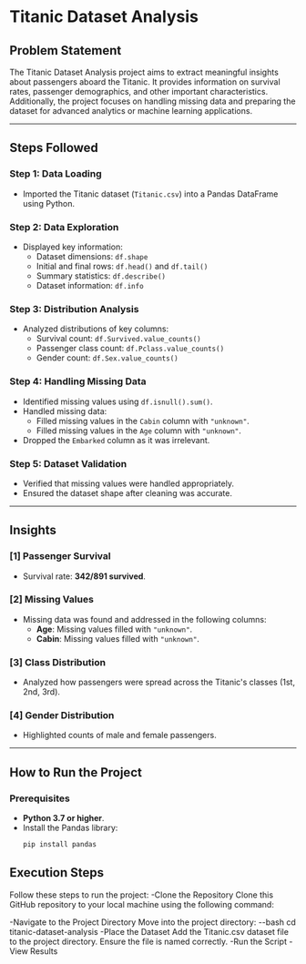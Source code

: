 # Titanic Dataset Analysis

## Problem Statement

The Titanic Dataset Analysis project aims to extract meaningful insights about passengers aboard the Titanic. It provides information on survival rates, passenger demographics, and other important characteristics. Additionally, the project focuses on handling missing data and preparing the dataset for advanced analytics or machine learning applications.

---

## Steps Followed

### Step 1: Data Loading
- Imported the Titanic dataset (`Titanic.csv`) into a Pandas DataFrame using Python.

### Step 2: Data Exploration
- Displayed key information:
  - Dataset dimensions: `df.shape`
  - Initial and final rows: `df.head()` and `df.tail()`
  - Summary statistics: `df.describe()`
  - Dataset information: `df.info`

### Step 3: Distribution Analysis
- Analyzed distributions of key columns:
  - Survival count: `df.Survived.value_counts()`
  - Passenger class count: `df.Pclass.value_counts()`
  - Gender count: `df.Sex.value_counts()`

### Step 4: Handling Missing Data
- Identified missing values using `df.isnull().sum()`.
- Handled missing data:
  - Filled missing values in the `Cabin` column with `"unknown"`.
  - Filled missing values in the `Age` column with `"unknown"`.
- Dropped the `Embarked` column as it was irrelevant.

### Step 5: Dataset Validation
- Verified that missing values were handled appropriately.
- Ensured the dataset shape after cleaning was accurate.

---

## Insights

### [1] Passenger Survival
- Survival rate: **342/891 survived**.

### [2] Missing Values
- Missing data was found and addressed in the following columns:
  - **Age**: Missing values filled with `"unknown"`.
  - **Cabin**: Missing values filled with `"unknown"`.

### [3] Class Distribution
- Analyzed how passengers were spread across the Titanic's classes (1st, 2nd, 3rd).

### [4] Gender Distribution
- Highlighted counts of male and female passengers.

---

## How to Run the Project

### Prerequisites
- **Python 3.7 or higher**.
- Install the Pandas library:  
  ```bash
  pip install pandas
## Execution Steps
Follow these steps to run the project:
-Clone the Repository
Clone this GitHub repository to your local machine using the following command:


-Navigate to the Project Directory
Move into the project directory:
--bash
  cd titanic-dataset-analysis
-Place the Dataset
Add the Titanic.csv dataset file to the project directory. Ensure the file is named correctly.
-Run the Script
-View Results

  
